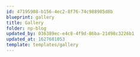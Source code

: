 ```yaml
---
id: 47195908-b156-4ec2-8f76-74c988985d8b
blueprint: gallery
title: Gallery
folder: np-blog
updated_by: 036389ec-e4c8-4f9d-86ba-21d98c3226b1
updated_at: 1627681053
template: templates/gallery
---
```

